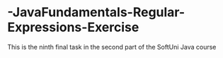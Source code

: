 # -JavaFundamentals-Regular-Expressions-Exercise
This is the ninth final task in the second part of the SoftUni Java course

